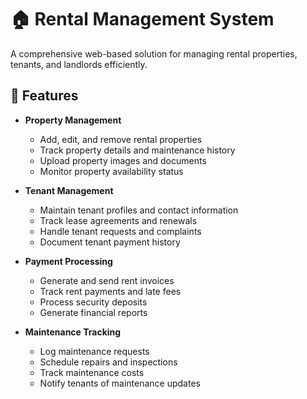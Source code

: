 # 🏠 Rental Management System

A comprehensive web-based solution for managing rental properties, tenants, and landlords efficiently.

## 🌟 Features

- **Property Management**
  - Add, edit, and remove rental properties
  - Track property details and maintenance history
  - Upload property images and documents
  - Monitor property availability status

- **Tenant Management**
  - Maintain tenant profiles and contact information
  - Track lease agreements and renewals
  - Handle tenant requests and complaints
  - Document tenant payment history

- **Payment Processing**
  - Generate and send rent invoices
  - Track rent payments and late fees
  - Process security deposits
  - Generate financial reports

- **Maintenance Tracking**
  - Log maintenance requests
  - Schedule repairs and inspections
  - Track maintenance costs
  - Notify tenants of maintenance updates